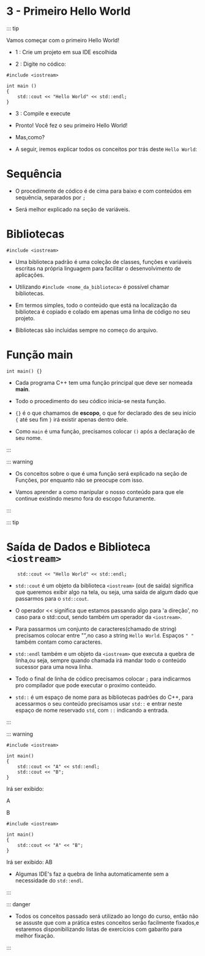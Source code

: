 # 3 - Primeiro Hello World

::: tip

Vamos começar com o primeiro Hello World!

- 1 : Crie um projeto em sua IDE escolhida

- 2 : Digite no códico:

```cpp{0}
#include <iostream>

int main () 
{
    std::cout << "Hello World" << std::endl;
}
```

- 3 : Compile e execute

- Pronto! Você fez o seu primeiro Hello World!

- Mas,como?

- A seguir, iremos explicar todos os conceitos por trás deste `Hello World`:

# Sequência

* O procedimente de códico é de cima para baixo e com conteúdos em sequência, separados por `;`

* Será melhor explicado na seção de variáveis.

# Bibliotecas

```cpp{0}
#include <iostream>
```

* Uma biblioteca padrão é uma coleção de classes, funções e variáveis escritas na própria linguagem para facilitar o desenvolvimento de aplicações.

- Utilizando `#include <nome_da_biblioteca>` é possível chamar bibliotecas.

- Em termos simples, todo o conteúdo que está na localização da biblioteca é copiado e colado em apenas uma linha de código no seu projeto.

- Bibliotecas são incluidas sempre no começo do arquivo.

# Função main

```cpp{0}
int main() {}
```

* Cada programa C++ tem uma função principal que deve ser nomeada <strong>main</strong>.

* Todo o procedimento do seu códico inicia-se nesta função.

* `{}` é o que chamamos de <strong>escopo</strong>, o que for declarado des de seu início `{` até seu fim `}` irá existir apenas dentro dele.

* Como `main` é uma função, precisamos colocar `()` após a declaração de seu nome.

:::

::: warning 

* Os conceitos sobre o que é uma função será explicado na seção de Funções, por enquanto não se preocupe com isso.

* Vamos aprender a como manipular o nosso conteúdo para que ele continue existindo mesmo fora do escopo futuramente.

:::

::: tip

# Saída de Dados e Biblioteca `<iostream>`

```cpp{0}
    std::cout << "Hello World" << std::endl;
```

* `std::cout` é um objeto da biblioteca `<iostream>` (out de saída) significa que queremos exibir algo na tela, ou seja, uma saída de algum dado que passarmos para o `std::cout`.

* O operador << significa que estamos passando algo para 'a direção', no caso para o std::cout, sendo também um operador da `<iostream>`.

* Para passarmos um conjunto de caracteres(chamado de string) precisamos colocar entre "",no caso a string `Hello World`.
Espaços `" "` também contam como caracteres.

* `std::endl` também e um objeto da `<iostream>` que executa a quebra de linha,ou seja, sempre quando chamada irá mandar todo o conteúdo sucessor para uma nova linha.

* Todo o final de linha de códico precisamos colocar `;` para indicarmos pro compilador que pode executar o proximo conteúdo.

* `std::` é um espaço de nome para as bibliotecas padrões do C++, para acessarmos o seu conteúdo precisamos usar `std::` e entrar neste espaço de nome reservado `std`, com `::` indicando a entrada.

:::

::: warning

```cpp{0}
#include <iostream>

int main() 
{
    std::cout << "A" << std::endl;
    std::cout << "B";
}
```

Irá ser exibido:

A

B

```cpp{0}
#include <iostream>

int main() 
{
    std::cout << "A" << "B";
}
```

Irá ser exibido:
AB

* Algumas IDE's faz a quebra de linha automaticamente sem a necessidade do `std::endl`.

:::

::: danger

* Todos os conceitos passado será utilizado ao longo do curso, então não se assuste que com a prática estes conceitos serão facilmente fixados,e estaremos disponibilizando listas de exercícios com gabarito para melhor fixação.

:::